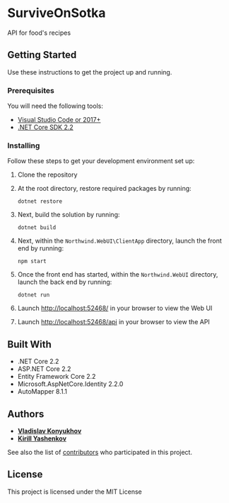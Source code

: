 # SurviveOnSotka
API for food's recipes

## Getting Started

Use these instructions to get the project up and running.

### Prerequisites
You will need the following tools:

* [Visual Studio Code or 2017+](https://www.visualstudio.com/downloads/)
* [.NET Core SDK 2.2](https://www.microsoft.com/net/download/dotnet-core/2.2)

### Installing

Follow these steps to get your development environment set up:

  1. Clone the repository
  2. At the root directory, restore required packages by running:
     ```
     dotnet restore
     ```
  3. Next, build the solution by running:
     ```
     dotnet build
     ```
  4. Next, within the `Northwind.WebUI\ClientApp` directory, launch the front end by running:
     ```
     npm start
     ```
  5. Once the front end has started, within the `Northwind.WebUI` directory, launch the back end by running:
     ```
	 dotnet run
	 ```
  5. Launch [http://localhost:52468/](http://localhost:51718/) in your browser to view the Web UI
  
  6. Launch [http://localhost:52468/api](http://localhost:51718/api) in your browser to view the API

## Built With

* .NET Core 2.2
* ASP.NET Core 2.2
* Entity Framework Core 2.2
* Microsoft.AspNetCore.Identity 2.2.0
* AutoMapper 8.1.1

## Authors

* [**Vladislav Konyukhov**](https://github.com/vladisa385)
* [**Kirill Yashenkov**](https://github.com/MrMagic24)

See also the list of [contributors](https://github.com/vladisa385/ESVS/graphs/contributors) who participated in this project.

## License

This project is licensed under the MIT License
